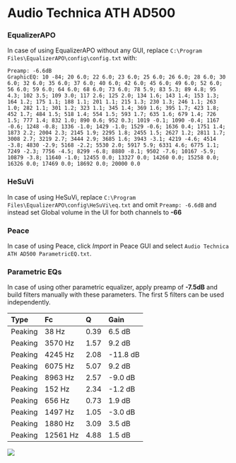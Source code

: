 # Audio Technica ATH AD500

### EqualizerAPO
In case of using EqualizerAPO without any GUI, replace `C:\Program Files\EqualizerAPO\config\config.txt`
with:
```
Preamp: -6.6dB
GraphicEQ: 10 -84; 20 6.0; 22 6.0; 23 6.0; 25 6.0; 26 6.0; 28 6.0; 30 6.0; 32 6.0; 35 6.0; 37 6.0; 40 6.0; 42 6.0; 45 6.0; 49 6.0; 52 6.0; 56 6.0; 59 6.0; 64 6.0; 68 6.0; 73 6.0; 78 5.9; 83 5.3; 89 4.8; 95 4.3; 102 3.5; 109 3.0; 117 2.6; 125 2.0; 134 1.6; 143 1.4; 153 1.3; 164 1.2; 175 1.1; 188 1.1; 201 1.1; 215 1.3; 230 1.3; 246 1.1; 263 1.0; 282 1.1; 301 1.2; 323 1.1; 345 1.4; 369 1.6; 395 1.7; 423 1.8; 452 1.7; 484 1.5; 518 1.4; 554 1.5; 593 1.7; 635 1.6; 679 1.4; 726 1.5; 777 1.4; 832 1.0; 890 0.6; 952 0.3; 1019 -0.1; 1090 -0.4; 1167 -0.6; 1248 -0.8; 1336 -1.0; 1429 -1.0; 1529 -0.6; 1636 0.4; 1751 1.4; 1873 2.2; 2004 2.3; 2145 1.9; 2295 1.8; 2455 1.5; 2627 1.2; 2811 1.7; 3008 2.7; 3219 2.7; 3444 2.9; 3685 1.6; 3943 -3.1; 4219 -4.6; 4514 -3.8; 4830 -2.9; 5168 -2.2; 5530 2.0; 5917 5.9; 6331 4.6; 6775 1.1; 7249 -2.3; 7756 -4.5; 8299 -6.8; 8880 -8.1; 9502 -7.6; 10167 -5.9; 10879 -3.8; 11640 -1.0; 12455 0.0; 13327 0.0; 14260 0.0; 15258 0.0; 16326 0.0; 17469 0.0; 18692 0.0; 20000 0.0
```

### HeSuVi
In case of using HeSuVi, replace `C:\Program Files\EqualizerAPO\config\HeSuVi\eq.txt` and omit `Preamp:
-6.6dB` and instead set Global volume in the UI for both channels to **-66**

### Peace
In case of using Peace, click *Import* in Peace GUI and select `Audio Technica ATH AD500 ParametricEQ.txt`.

### Parametric EQs
In case of using other parametric equalizer, apply preamp of **-7.5dB** and build filters manually with
these parameters. The first 5 filters can be used independently.

| Type    | Fc       |    Q | Gain     |
|:--------|:---------|:-----|:---------|
| Peaking | 38 Hz    | 0.39 | 6.5 dB   |
| Peaking | 3570 Hz  | 1.57 | 9.2 dB   |
| Peaking | 4245 Hz  | 2.08 | -11.8 dB |
| Peaking | 6075 Hz  | 5.07 | 9.2 dB   |
| Peaking | 8963 Hz  | 2.57 | -9.0 dB  |
| Peaking | 152 Hz   | 2.34 | -1.2 dB  |
| Peaking | 656 Hz   | 0.73 | 1.9 dB   |
| Peaking | 1497 Hz  | 1.05 | -3.0 dB  |
| Peaking | 1880 Hz  | 3.09 | 3.5 dB   |
| Peaking | 12561 Hz | 4.88 | 1.5 dB   |

![](https://raw.githubusercontent.com/jaakkopasanen/AutoEq/master/results/headphonecom/sbaf-serious/Audio%20Technica%20ATH%20AD500/Audio%20Technica%20ATH%20AD500.png)